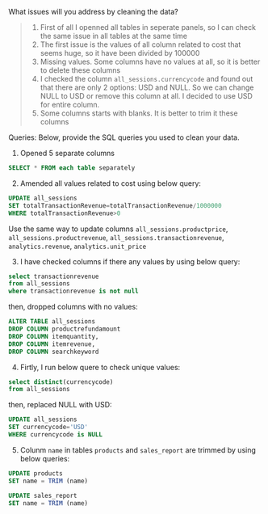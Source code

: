 What issues will you address by cleaning the data?

>1. First of all I openned all tables in seperate panels, so I can check the same issue in all tables at the same time
>2. The first issue is the values of all column related to cost that seems huge, so it have been divided by 100000
>3. Missing values. Some columns have no values at all, so it is better to delete these columns
>4. I checked the column `all_sessions.currencycode` and found out that there are only 2 options: USD and NULL. So we can change NULL to USD or remove this column at all. I decided to use USD for entire column.
>5. Some columns starts with blanks. It is better to trim it these columns 


Queries:
Below, provide the SQL queries you used to clean your data.

1. Opened 5 separate columns
```SQL
SELECT * FROM each table separately 
```

2. Amended all values related to cost using below query:
```SQL
UPDATE all_sessions
SET totalTransactionRevenue=totalTransactionRevenue/1000000
WHERE totalTransactionRevenue>0
```
Use the same way to update columns `all_sessions.productprice`, `all_sessions.productrevenue`, `all_sessions.transactionrevenue`, `analytics.revenue`, `analytics.unit_price`

3. I have checked columns if there any values by using below query:
```SQL
select transactionrevenue
from all_sessions
where transactionrevenue is not null
```
then, dropped columns with no values:
```SQL
ALTER TABLE all_sessions
DROP COLUMN productrefundamount
DROP COLUMN itemquantity,
DROP COLUMN itemrevenue,
DROP COLUMN searchkeyword
```

4. Firtly, I run below quere to check unique values:
```SQL
select distinct(currencycode)
from all_sessions
```
then, replaced NULL with USD:
```SQL
UPDATE all_sessions
SET currencycode='USD'
WHERE currencycode is NULL
```

5. Colunm `name` in tables `products` and `sales_report` are trimmed by using below queries:
```SQL
UPDATE products
SET name = TRIM (name)

UPDATE sales_report
SET name = TRIM (name)
```


